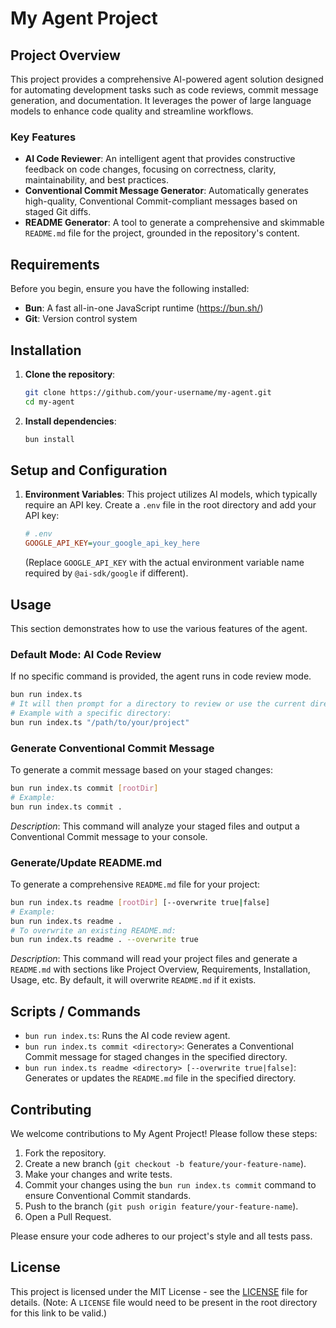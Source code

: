 # My Agent Project

## Project Overview
This project provides a comprehensive AI-powered agent solution designed for automating development tasks such as code reviews, commit message generation, and documentation. It leverages the power of large language models to enhance code quality and streamline workflows.

### Key Features
*   **AI Code Reviewer**: An intelligent agent that provides constructive feedback on code changes, focusing on correctness, clarity, maintainability, and best practices.
*   **Conventional Commit Message Generator**: Automatically generates high-quality, Conventional Commit-compliant messages based on staged Git diffs.
*   **README Generator**: A tool to generate a comprehensive and skimmable `README.md` file for the project, grounded in the repository's content.

## Requirements
Before you begin, ensure you have the following installed:

*   **Bun**: A fast all-in-one JavaScript runtime (https://bun.sh/)
*   **Git**: Version control system

## Installation

1.  **Clone the repository**:
    ```bash
    git clone https://github.com/your-username/my-agent.git
    cd my-agent
    ```

2.  **Install dependencies**:
    ```bash
    bun install
    ```

## Setup and Configuration

1.  **Environment Variables**: This project utilizes AI models, which typically require an API key. Create a `.env` file in the root directory and add your API key:
    ```ini
    # .env
    GOOGLE_API_KEY=your_google_api_key_here
    ```
    (Replace `GOOGLE_API_KEY` with the actual environment variable name required by `@ai-sdk/google` if different).

## Usage

This section demonstrates how to use the various features of the agent.

### Default Mode: AI Code Review
If no specific command is provided, the agent runs in code review mode.
```bash
bun run index.ts
# It will then prompt for a directory to review or use the current directory.
# Example with a specific directory:
bun run index.ts "/path/to/your/project"
```

### Generate Conventional Commit Message
To generate a commit message based on your staged changes:

```bash
bun run index.ts commit [rootDir]
# Example:
bun run index.ts commit .
```
*Description*: This command will analyze your staged files and output a Conventional Commit message to your console.

### Generate/Update README.md
To generate a comprehensive `README.md` file for your project:

```bash
bun run index.ts readme [rootDir] [--overwrite true|false]
# Example:
bun run index.ts readme .
# To overwrite an existing README.md:
bun run index.ts readme . --overwrite true
```
*Description*: This command will read your project files and generate a `README.md` with sections like Project Overview, Requirements, Installation, Usage, etc. By default, it will overwrite `README.md` if it exists.

## Scripts / Commands

*   `bun run index.ts`: Runs the AI code review agent.
*   `bun run index.ts commit <directory>`: Generates a Conventional Commit message for staged changes in the specified directory.
*   `bun run index.ts readme <directory> [--overwrite true|false]`: Generates or updates the `README.md` file in the specified directory.

## Contributing
We welcome contributions to My Agent Project! Please follow these steps:

1.  Fork the repository.
2.  Create a new branch (`git checkout -b feature/your-feature-name`).
3.  Make your changes and write tests.
4.  Commit your changes using the `bun run index.ts commit` command to ensure Conventional Commit standards.
5.  Push to the branch (`git push origin feature/your-feature-name`).
6.  Open a Pull Request.

Please ensure your code adheres to our project's style and all tests pass.

## License
This project is licensed under the MIT License - see the [LICENSE](LICENSE) file for details.
(Note: A `LICENSE` file would need to be present in the root directory for this link to be valid.)
